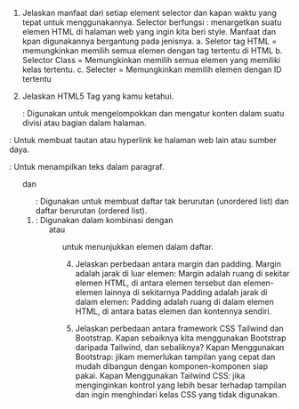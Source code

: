 1. Jelaskan manfaat dari setiap element selector dan kapan waktu yang tepat untuk menggunakannya.
   Selector berfungsi : menargetkan suatu elemen HTML di halaman web yang ingin kita beri style. Manfaat dan kpan digunakannya bergantung pada jenisnya.
   a. Seletor tag HTML = memungkinkan memilih semua elemen dengan tag tertentu di HTML
   b. Selector Class = Memungkinkan  memilih semua elemen yang memiliki kelas tertentu.
   c. Selecter = Memungkinkan memilih elemen dengan ID tertentu
   
3. Jelaskan HTML5 Tag yang kamu ketahui.
   <div>: Digunakan untuk mengelompokkan dan mengatur konten dalam suatu divisi atau bagian dalam halaman.
  <a>: Untuk membuat tautan atau hyperlink ke halaman web lain atau sumber daya.
  <p>: Untuk menampilkan teks dalam paragraf.
  <ul> dan <ol>: Digunakan untuk membuat daftar tak berurutan (unordered list) dan daftar berurutan (ordered list).
  <li>: Digunakan dalam kombinasi dengan <ul> atau <ol> untuk menunjukkan elemen dalam daftar.
    
4. Jelaskan perbedaan antara margin dan padding.
   Margin adalah jarak di luar elemen: Margin adalah ruang di sekitar elemen HTML, di antara elemen tersebut dan elemen-elemen lainnya di sekitarnya
   Padding adalah jarak di dalam elemen: Padding adalah ruang di dalam elemen HTML, di antara batas elemen dan kontennya sendiri.
   
5. Jelaskan perbedaan antara framework CSS Tailwind dan Bootstrap. Kapan sebaiknya kita menggunakan Bootstrap daripada Tailwind, dan sebaliknya?
   Kapan Menggunakan Bootstrap:  jikam memerlukan tampilan yang cepat dan mudah dibangun dengan komponen-komponen siap pakai.
Kapan Menggunakan Tailwind CSS: jika menginginkan kontrol yang lebih besar terhadap tampilan dan ingin menghindari kelas CSS yang tidak digunakan.
 
